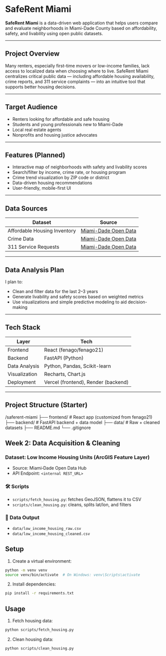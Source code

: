 # SafeRent Miami

**SafeRent Miami** is a data-driven web application that helps users compare and evaluate neighborhoods in Miami-Dade County based on affordability, safety, and livability using open public datasets.

---

## Project Overview

Many renters, especially first-time movers or low-income families, lack access to localized data when choosing where to live. SafeRent Miami centralizes critical public data — including affordable housing availability, crime reports, and 311 service complaints — into an intuitive tool that supports better housing decisions.

---

## Target Audience

- Renters looking for affordable and safe housing
- Students and young professionals new to Miami-Dade
- Local real estate agents
- Nonprofits and housing justice advocates

---

## Features (Planned)

- Interactive map of neighborhoods with safety and livability scores
- Search/filter by income, crime rate, or housing program
- Crime trend visualization by ZIP code or district
- Data-driven housing recommendations
- User-friendly, mobile-first UI

---

## Data Sources

| Dataset | Source |
|--------|--------|
| Affordable Housing Inventory | [Miami-Dade Open Data](https://opendata.miamidade.gov/Housing-and-Development/Affordable-Housing-Inventory/qa9c-jh3z) |
| Crime Data | [Miami-Dade Open Data](https://opendata.miamidade.gov/Public-Safety/Crime-Data/yi5j-kuha) |
| 311 Service Requests | [Miami-Dade Open Data](https://opendata.miamidade.gov/Public-Safety/311-Service-Requests/yi9x-zf4f) |

---

## Data Analysis Plan

I plan to:
- Clean and filter data for the last 2–3 years
- Generate livability and safety scores based on weighted metrics
- Use visualizations and simple predictive modeling to aid decision-making

---

## Tech Stack

| Layer | Tech |
|-------|------|
| Frontend | React (fenago/fenago21) |
| Backend | FastAPI (Python) |
| Data Analysis | Python, Pandas, Scikit-learn |
| Visualization | Recharts, Chart.js |
| Deployment | Vercel (frontend), Render (backend) |

---

## Project Structure (Starter)
/saferent-miami
├── frontend/ # React app (customized from fenago21)
├── backend/ # FastAPI backend + data model
├── data/ # Raw + cleaned datasets
├── README.md
└── .gitignore

## Week 2: Data Acquisition & Cleaning

### Dataset: Low Income Housing Units (ArcGIS Feature Layer)
- Source: Miami‑Dade Open Data Hub  
- API Endpoint: `<internal REST_URL>`

### 🛠️ Scripts
- `scripts/fetch_housing.py`: fetches GeoJSON, flattens it to CSV
- `scripts/clean_housing.py`: cleans, splits lat/lon, and filters

### 📂 Data Output
- `data/low_income_housing_raw.csv`
- `data/low_income_housing_cleaned.csv`

## Setup

1. Create a virtual environment:
```bash
python -m venv venv
source venv/bin/activate  # On Windows: venv\Scripts\activate
```

2. Install dependencies:
```bash
pip install -r requirements.txt
```

## Usage

1. Fetch housing data:
```bash
python scripts/fetch_housing.py
```

2. Clean housing data:
```bash
python scripts/clean_housing.py
```
